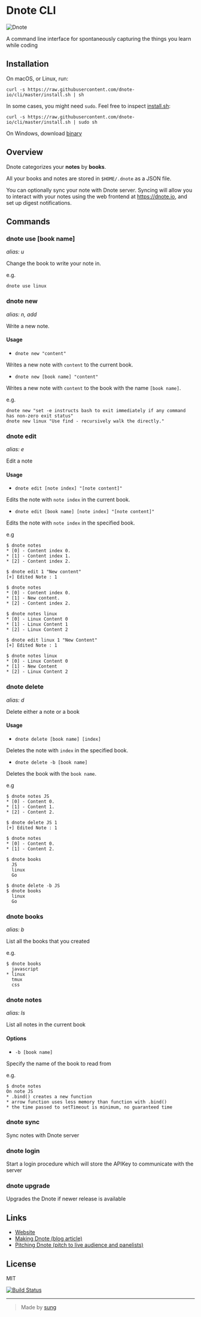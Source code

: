 # Dnote CLI

![Dnote](assets/main.png)

A command line interface for spontaneously capturing the things you learn while coding

## Installation

On macOS, or Linux, run:

    curl -s https://raw.githubusercontent.com/dnote-io/cli/master/install.sh | sh

In some cases, you might need `sudo`. Feel free to inspect [install.sh](https://github.com/dnote-io/cli/blob/master/install.sh):

    curl -s https://raw.githubusercontent.com/dnote-io/cli/master/install.sh | sudo sh

On Windows, download [binary](https://github.com/dnote-io/cli/releases)

## Overview

Dnote categorizes your **notes** by **books**.

All your books and notes are stored in `$HOME/.dnote` as a JSON file.

You can optionally sync your note with Dnote server. Syncing will allow you to interact with your notes using the web frontend at https://dnote.io, and set up digest notifications.

## Commands

### dnote use [book name]
*alias: u*

Change the book to write your note in.

e.g.

    dnote use linux

### dnote new
*alias: n, add*

Write a new note.

#### Usage

* `dnote new "content"`

Writes a new note with `content` to the current book.

* `dnote new [book name] "content"`

Writes a new note with `content` to the book with the name `[book name]`.


e.g.

    dnote new "set -e instructs bash to exit immediately if any command has non-zero exit status"
    dnote new linux "Use find - recursively walk the directly."

### dnote edit
*alias: e*

Edit a note

#### Usage

* `dnote edit [note index] "[note content]"`

Edits the note with `note index` in the current book.

* `dnote edit [book name] [note index] "[note content]"`

Edits the note with `note index` in the specified book.

e.g

    $ dnote notes
    * [0] - Content index 0.
    * [1] - Content index 1.
    * [2] - Content index 2.

    $ dnote edit 1 "New content"
    [+] Edited Note : 1

    $ dnote notes
    * [0] - Content index 0.
    * [1] - New content.
    * [2] - Content index 2.

    $ dnote notes linux
    * [0] - Linux Content 0
    * [1] - Linux Content 1
    * [2] - Linux Content 2

    $ dnote edit linux 1 "New Content"
    [+] Edited Note : 1

    $ dnote notes linux
    * [0] - Linux Content 0
    * [1] - New Content
    * [2] - Linux Content 2

### dnote delete
*alias: d*

Delete either a note or a book

#### Usage

* `dnote delete [book name] [index]`

Deletes the note with `index` in the specified book.

* `dnote delete -b [book name]`

Deletes the book with the `book name`.

e.g

    $ dnote notes JS
    * [0] - Content 0.
    * [1] - Content 1.
    * [2] - Content 2.

    $ dnote delete JS 1
    [+] Edited Note : 1

    $ dnote notes
    * [0] - Content 0.
    * [1] - Content 2.

    $ dnote books
      JS
      linux
      Go

    $ dnote delete -b JS
    $ dnote books
      linux
      Go


### dnote books
*alias: b*

List all the books that you created

e.g.

    $ dnote books
      javascript
    * linux
      tmux
      css

### dnote notes
*alias: ls*

List all notes in the current book

#### Options

* `-b [book name]`

Specify the name of the book to read from

e.g.

    $ dnote notes
    On note JS
    * .bind() creates a new function
    * arrow function uses less memory than function with .bind()
    * the time passed to setTimeout is minimum, no guaranteed time

### dnote sync

Sync notes with Dnote server

### dnote login

Start a login procedure which will store the APIKey to communicate with the server

### dnote upgrade

Upgrades the Dnote if newer release is available

## Links

* [Website](https://dnote.io)
* [Making Dnote (blog article)](https://sungwoncho.io/making-dnote/)
* [Pitching Dnote (pitch to live audience and panelists)](https://sungwoncho.io/pitching-dnote/)

## License

MIT

[![Build Status](https://travis-ci.org/dnote-io/cli.svg?branch=master)](https://travis-ci.org/dnote-io/cli)

-------

> Made by [sung](https://sungwoncho.io)
